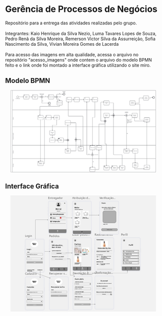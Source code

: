 #  Gerência de Processos de Negócios
Repositório para a entrega das atividades realizadas pelo grupo.<br><br>
Integrantes: Kaio Henrique da Silva Nezio, Luma Tavares Lopes de Souza, Pedro Renã da Silva Moreira, Remerson Victor Silva da Assurreição, Sofia Nascimento da Silva, Vivian Moreira Gomes de Lacerda<br><br>
Para acesso das imagens em alta qualidade, acessa o arquivo no repositório "acesso_imagens" onde contem o arquivo do modelo BPMN feito e o link onde foi montado a interface gráfica utilizando o site miro.



## Modelo BPMN

<p align="center"> 
  <img width="470" src="src/assets/to_readme/modelo_bpmn.png">
</p>  



## Interface Gráfica

<p align="center"> 
  <img width="470" src="src/assets/to_readme/interface_grafica.jpg">
</p>  

